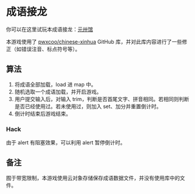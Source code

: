 # 成语接龙

你可以在这里试玩本成语接龙：[元卅馆](http://yuansasi.com/lab/chengyujielong)

本游戏使用了 [pwxcoo/chinese-xinhua](https://github.com/pwxcoo/chinese-xinhua) GitHub 库，并对此库内容进行了一些修正（如错误注音、标点符号等）。

## 算法

1. 将成语全部加载，load 进 map 中。
1. 随机选取一个成语加载，并开启游戏。
1. 用户提交输入后，对输入 trim，判断是否首尾文字、拼音相同。若相同则判断是否已经使用过。若未使用过，则加入 set、加分并重置倒计时。
1. 倒计时结束后游戏结束。

### Hack

由于 alert 有阻塞效果，可以利用 alert 暂停倒计时。

## 备注

囿于带宽限制，本游戏使用云对象存储保存成语数据文件，并没有使用库中的文件。
